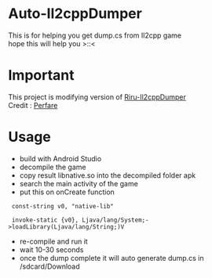 # Auto-Il2cppDumper
This is for helping you get dump.cs from Il2cpp game <br />
hope this will help you >::<

# Important
This project is modifying version of [Riru-Il2cppDumper](https://github.com/Perfare/Riru-Il2CppDumper) <br />
Credit : [Perfare](https://github.com/Perfare)

# Usage 
- build with Android Studio
- decompile the game 
- copy result libnative.so into the decompiled folder apk
- search the main activity of the game
- put this on onCreate function
```smali
 const-string v0, "native-lib"
 
 invoke-static {v0}, Ljava/lang/System;->loadLibrary(Ljava/lang/String;)V
```

- re-compile and run it
- wait 10-30 seconds 
- once the dump complete it will auto generate dump.cs in /sdcard/Download
